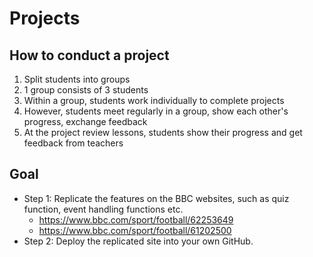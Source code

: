 # Projects

## How to conduct a project
1. Split students into groups
2. 1 group consists of 3 students
3. Within a group, students work individually to complete projects
4. However, students meet regularly in a group, show each other's progress, exchange feedback
5. At the project review lessons, students show their progress and get feedback from teachers

## Goal
- Step 1: Replicate the features on the BBC websites, such as quiz function, event handling functions etc.
  - https://www.bbc.com/sport/football/62253649
  - https://www.bbc.com/sport/football/61202500
- Step 2: Deploy the replicated site into your own GitHub.
